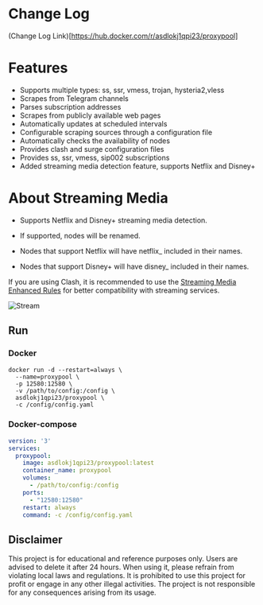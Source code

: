 # Change Log

(Change Log Link)[https://hub.docker.com/r/asdlokj1qpi23/proxypool]

# Features
* Supports multiple types: ss, ssr, vmess, trojan, hysteria2,vless
* Scrapes from Telegram channels
* Parses subscription addresses
* Scrapes from publicly available web pages
* Automatically updates at scheduled intervals
* Configurable scraping sources through a configuration file
* Automatically checks the availability of nodes
* Provides clash and surge configuration files
* Provides ss, ssr, vmess, sip002 subscriptions
* Added streaming media detection feature, supports Netflix and Disney+

# About Streaming Media

* Supports Netflix and Disney+ streaming media detection.

* If supported, nodes will be renamed.

* Nodes that support Netflix will have netflix_ included in their names.

* Nodes that support Disney+ will have disney_ included in their names.

If you are using Clash, it is recommended to use the [Streaming Media Enhanced Rules](https://github.com/asdlokj1qpi23/subrule/blob/main/netflix_for_node.ini) for better compatibility with streaming services.

![Stream](https://github.com/asdlokj1qpi23/proxypool/blob/master/docs/im.png?raw=true)

## Run

### Docker

```shell
docker run -d --restart=always \
  --name=proxypool \
  -p 12580:12580 \
  -v /path/to/config:/config \
  asdlokj1qpi23/proxypool \
  -c /config/config.yaml
```
### Docker-compose
```yaml
version: '3'
services:
  proxypool:
    image: asdlokj1qpi23/proxypool:latest
    container_name: proxypool
    volumes:
      - /path/to/config:/config
    ports:
      - "12580:12580"
    restart: always
    command: -c /config/config.yaml
```
## Disclaimer
This project is for educational and reference purposes only. Users are advised to delete it after 24 hours. When using it, please refrain from violating local laws and regulations. It is prohibited to use this project for profit or engage in any other illegal activities. The project is not responsible for any consequences arising from its usage.